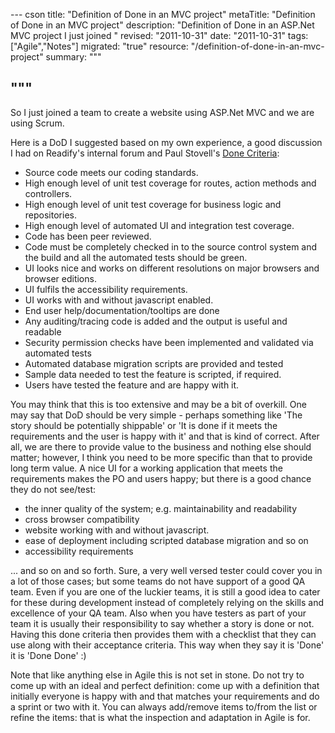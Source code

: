 --- cson
title: "Definition of Done in an MVC project"
metaTitle: "Definition of Done in an MVC project"
description: "Definition of Done in an ASP.Net MVC project I just joined "
revised: "2011-10-31"
date: "2011-10-31"
tags: ["Agile","Notes"]
migrated: "true"
resource: "/definition-of-done-in-an-mvc-project"
summary: """

"""
---
So I just joined a team to create a website using ASP.Net MVC and we are using Scrum. 

Here is a DoD I suggested based on my own experience, a good discussion I had on Readify's internal forum and Paul Stovell's [Done Criteria][1]:

 - Source code meets our coding standards.
 - High enough level of unit test coverage for routes, action methods and controllers.
 - High enough level of unit test coverage for business logic and repositories.
 - High enough level of automated UI and integration test coverage.
 - Code has been peer reviewed.
 - Code must be completely checked in to the source control system and the build and all the automated tests should be green.
 - UI looks nice and works on different resolutions on major browsers and browser editions.
 - UI fulfils the accessibility requirements.
 - UI works with and without javascript enabled.
 - End user help/documentation/tooltips are done
 - Any auditing/tracing code is added and the output is useful and readable
 - Security permission checks have been implemented and validated via automated tests
 - Automated database migration scripts are provided and tested
 - Sample data needed to test the feature is scripted, if required.
 - Users have tested the feature and are happy with it.

You may think that this is too extensive and may be a bit of overkill. One may say that DoD should be very simple - perhaps something like 'The story should be potentially shippable' or 'It is done if it meets the requirements and the user is happy with it' and that is kind of correct. After all, we are there to provide value to the business and nothing else should matter; however, I think you need to be more specific than that to provide long term value. A nice UI for a working application that meets the requirements makes the PO and users happy; but there is a good chance they do not see/test: 

 - the inner quality of the system; e.g. maintainability and readability
 - cross browser compatibility
 - website working with and without javascript.
 - ease of deployment including scripted database migration and so on
 - accessibility requirements 

... and so on and so forth. Sure, a very well versed tester could cover you in a lot of those cases; but some teams do not have support of a good QA team. Even if you are one of the luckier teams, it is still a good idea to cater for these during development instead of completely relying on the skills and excellence of your QA team. Also when you have testers as part of your team it is usually their responsibility to say whether a story is done or not. Having this done criteria then provides them with a checklist that they can use along with their acceptance criteria.  This way when they say it is 'Done' it is 'Done Done' :) 

Note that like anything else in Agile this is not set in stone. Do not try to come up with an ideal and perfect definition: come up with a definition that initially everyone is happy with and that matches your requirements and do a sprint or two with it. You can always add/remove items to/from the list or refine the items: that is what the inspection and adaptation in Agile is for.


  [1]: http://www.paulstovell.com/done-criteria